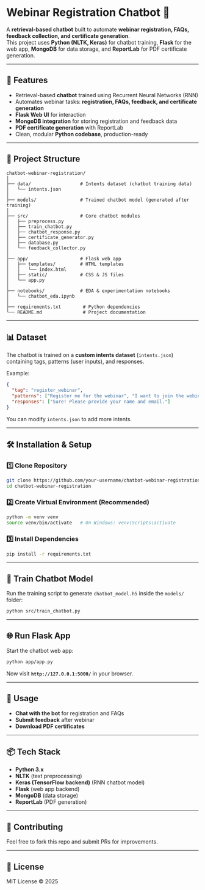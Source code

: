 # Webinar Registration Chatbot 🤖

A **retrieval-based chatbot** built to automate **webinar registration, FAQs, feedback collection, and certificate generation**.  
This project uses **Python (NLTK, Keras)** for chatbot training, **Flask** for the web app, **MongoDB** for data storage, and **ReportLab** for PDF certificate generation.

---

## 🚀 Features
- Retrieval-based **chatbot** trained using Recurrent Neural Networks (RNN)
- Automates webinar tasks: **registration, FAQs, feedback, and certificate generation**
- **Flask Web UI** for interaction
- **MongoDB integration** for storing registration and feedback data
- **PDF certificate generation** with ReportLab
- Clean, modular **Python codebase**, production-ready

---

## 📂 Project Structure
```
chatbot-webinar-registration/
│
├── data/                  # Intents dataset (chatbot training data)
│   └── intents.json
│
├── models/                # Trained chatbot model (generated after training)
│
├── src/                   # Core chatbot modules
│   ├── preprocess.py
│   ├── train_chatbot.py
│   ├── chatbot_response.py
│   ├── certificate_generator.py
│   ├── database.py
│   └── feedback_collector.py
│
├── app/                   # Flask web app
│   ├── templates/         # HTML templates
│   │   └── index.html
│   ├── static/            # CSS & JS files
│   └── app.py
│
├── notebooks/             # EDA & experimentation notebooks
│   └── chatbot_eda.ipynb
│
├── requirements.txt        # Python dependencies
└── README.md               # Project documentation
```

---

## 📊 Dataset
The chatbot is trained on a **custom intents dataset** (`intents.json`) containing tags, patterns (user inputs), and responses.

Example:
```json
{
  "tag": "register_webinar",
  "patterns": ["Register me for the webinar", "I want to join the webinar"],
  "responses": ["Sure! Please provide your name and email."]
}
```

You can modify `intents.json` to add more intents.

---

## 🛠️ Installation & Setup

### 1️⃣ Clone Repository
```bash
git clone https://github.com/your-username/chatbot-webinar-registration.git
cd chatbot-webinar-registration
```

### 2️⃣ Create Virtual Environment (Recommended)
```bash
python -m venv venv
source venv/bin/activate   # On Windows: venv\Scripts\activate
```

### 3️⃣ Install Dependencies
```bash
pip install -r requirements.txt
```

---

## 🤖 Train Chatbot Model
Run the training script to generate `chatbot_model.h5` inside the `models/` folder:
```bash
python src/train_chatbot.py
```

---

## 🌐 Run Flask App
Start the chatbot web app:
```bash
python app/app.py
```
Now visit **`http://127.0.0.1:5000/`** in your browser.

---

## 🧪 Usage
- **Chat with the bot** for registration and FAQs
- **Submit feedback** after webinar
- **Download PDF certificates**

---

## 📦 Tech Stack
- **Python 3.x**
- **NLTK** (text preprocessing)
- **Keras (TensorFlow backend)** (RNN chatbot model)
- **Flask** (web app backend)
- **MongoDB** (data storage)
- **ReportLab** (PDF generation)

---

## 🤝 Contributing
Feel free to fork this repo and submit PRs for improvements.

---

## 📜 License
MIT License © 2025
